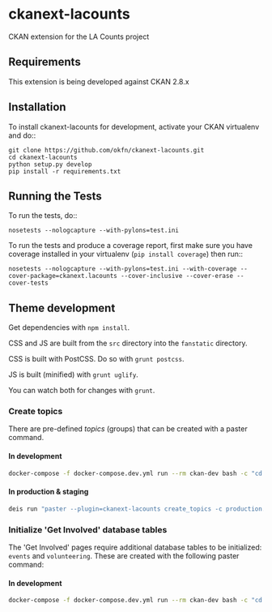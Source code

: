 # ckanext-lacounts

CKAN extension for the LA Counts project

## Requirements

This extension is being developed against CKAN 2.8.x

## Installation

To install ckanext-lacounts for development, activate your CKAN virtualenv and
do::

    git clone https://github.com/okfn/ckanext-lacounts.git
    cd ckanext-lacounts
    python setup.py develop
    pip install -r requirements.txt

## Running the Tests

To run the tests, do::

    nosetests --nologcapture --with-pylons=test.ini

To run the tests and produce a coverage report, first make sure you have
coverage installed in your virtualenv (``pip install coverage``) then run::

    nosetests --nologcapture --with-pylons=test.ini --with-coverage --cover-package=ckanext.lacounts --cover-inclusive --cover-erase --cover-tests

## Theme development

Get dependencies with `npm install`.

CSS and JS are built from the `src` directory into the `fanstatic` directory.

CSS is built with PostCSS. Do so with `grunt postcss`.

JS is built (minified) with `grunt uglify`.

You can watch both for changes with `grunt`.

### Create topics

There are pre-defined _topics_ (groups) that can be created with a paster command.

#### In development

```sh
docker-compose -f docker-compose.dev.yml run --rm ckan-dev bash -c "cd src_extensions/ckanext-lacounts && python setup.py develop && paster create_topics"
```

#### In production & staging

```sh
deis run "paster --plugin=ckanext-lacounts create_topics -c production.ini"
```

### Initialize 'Get Involved' database tables

The 'Get Involved' pages require additional database tables to be initialized: `events` and `volunteering`. These are created with the following paster command:

#### In development

```sh
docker-compose -f docker-compose.dev.yml run --rm ckan-dev bash -c "cd src_extensions/ckanext-lacounts && python setup.py develop && paster get_involved init-db -c ../../production.ini"
```
